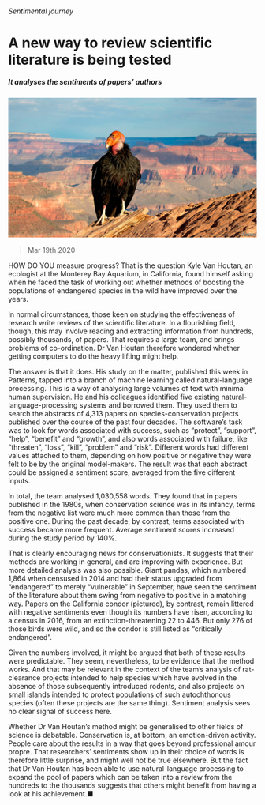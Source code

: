 ###### Sentimental journey

# A new way to review scientific literature is being tested 

##### It analyses the sentiments of papers’ authors 

![image](images/20200321_STP004_0.jpg) 

> Mar 19th 2020 

HOW DO YOU measure progress? That is the question Kyle Van Houtan, an ecologist at the Monterey Bay Aquarium, in California, found himself asking when he faced the task of working out whether methods of boosting the populations of endangered species in the wild have improved over the years.

In normal circumstances, those keen on studying the effectiveness of research write reviews of the scientific literature. In a flourishing field, though, this may involve reading and extracting information from hundreds, possibly thousands, of papers. That requires a large team, and brings problems of co-ordination. Dr Van Houtan therefore wondered whether getting computers to do the heavy lifting might help.


The answer is that it does. His study on the matter, published this week in Patterns, tapped into a branch of machine learning called natural-language processing. This is a way of analysing large volumes of text with minimal human supervision. He and his colleagues identified five existing natural-language-processing systems and borrowed them. They used them to search the abstracts of 4,313 papers on species-conservation projects published over the course of the past four decades. The software’s task was to look for words associated with success, such as “protect”, “support”, “help”, “benefit” and “growth”, and also words associated with failure, like “threaten”, “loss”, “kill”, “problem” and “risk”. Different words had different values attached to them, depending on how positive or negative they were felt to be by the original model-makers. The result was that each abstract could be assigned a sentiment score, averaged from the five different inputs.

In total, the team analysed 1,030,558 words. They found that in papers published in the 1980s, when conservation science was in its infancy, terms from the negative list were much more common than those from the positive one. During the past decade, by contrast, terms associated with success became more frequent. Average sentiment scores increased during the study period by 140%.

That is clearly encouraging news for conservationists. It suggests that their methods are working in general, and are improving with experience. But more detailed analysis was also possible. Giant pandas, which numbered 1,864 when censused in 2014 and had their status upgraded from “endangered” to merely “vulnerable” in September, have seen the sentiment of the literature about them swing from negative to positive in a matching way. Papers on the California condor (pictured), by contrast, remain littered with negative sentiments even though its numbers have risen, according to a census in 2016, from an extinction-threatening 22 to 446. But only 276 of those birds were wild, and so the condor is still listed as “critically endangered”.

Given the numbers involved, it might be argued that both of these results were predictable. They seem, nevertheless, to be evidence that the method works. And that may be relevant in the context of the team’s analysis of rat-clearance projects intended to help species which have evolved in the absence of those subsequently introduced rodents, and also projects on small islands intended to protect populations of such autochthonous species (often these projects are the same thing). Sentiment analysis sees no clear signal of success here.

Whether Dr Van Houtan’s method might be generalised to other fields of science is debatable. Conservation is, at bottom, an emotion-driven activity. People care about the results in a way that goes beyond professional amour propre. That researchers’ sentiments show up in their choice of words is therefore little surprise, and might well not be true elsewhere. But the fact that Dr Van Houtan has been able to use natural-language processing to expand the pool of papers which can be taken into a review from the hundreds to the thousands suggests that others might benefit from having a look at his achievement.■

